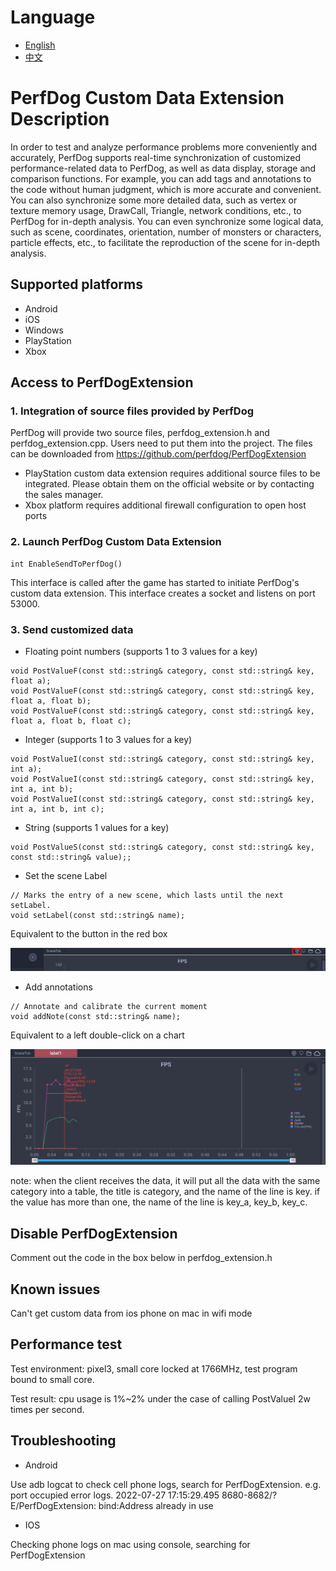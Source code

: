 # Language
- [English](README.md)
- [中文](README_zh.md)

# PerfDog Custom Data Extension Description

In order to test and analyze performance problems more conveniently and accurately, PerfDog supports real-time synchronization of customized performance-related data to PerfDog, as well as data display, storage and comparison functions. For example, you can add tags and annotations to the code without human judgment, which is more accurate and convenient. You can also synchronize some more detailed data, such as vertex or texture memory usage, DrawCall, Triangle, network conditions, etc., to PerfDog for in-depth analysis. You can even synchronize some logical data, such as scene, coordinates, orientation, number of monsters or characters, particle effects, etc., to facilitate the reproduction of the scene for in-depth analysis.

## Supported platforms
- Android
- iOS
- Windows
- PlayStation
- Xbox

## Access to PerfDogExtension

### 1. Integration of source files provided by PerfDog

PerfDog will provide two source files, perfdog_extension.h and perfdog_extension.cpp. Users need to put them into the project. The files can be downloaded from https://github.com/perfdog/PerfDogExtension
- PlayStation custom data extension requires additional source files to be integrated. Please obtain them on the official website or by contacting the sales manager.
- Xbox platform requires additional firewall configuration to open host ports

### 2. Launch PerfDog Custom Data Extension

```
int EnableSendToPerfDog()
```

This interface is called after the game has started to initiate PerfDog's custom data extension. This interface creates a socket and listens on port 53000.

### 3. Send customized data

- Floating point numbers (supports 1 to 3 values for a key)
```
void PostValueF(const std::string& category, const std::string& key, float a);
void PostValueF(const std::string& category, const std::string& key, float a, float b);
void PostValueF(const std::string& category, const std::string& key, float a, float b, float c);
```

- Integer (supports 1 to 3 values for a key)
```
void PostValueI(const std::string& category, const std::string& key, int a);
void PostValueI(const std::string& category, const std::string& key, int a, int b);
void PostValueI(const std::string& category, const std::string& key, int a, int b, int c);
```

- String (supports 1 values for a key)
```
void PostValueS(const std::string& category, const std::string& key, const std::string& value);;
```

- Set the scene Label
```
// Marks the entry of a new scene, which lasts until the next setLabel.
void setLabel(const std::string& name);
```

Equivalent to the button in the red box

![](https://github.com/perfdog/PerfDogExtension/raw/master/img/img1_en.png)

- Add annotations

```
// Annotate and calibrate the current moment
void addNote(const std::string& name);
```

Equivalent to a left double-click on a chart

![](https://github.com/perfdog/PerfDogExtension/raw/master/img/img2_en.png)

note: when the client receives the data, it will put all the data with the same category into a table, the title is category, and the name of the line is key. if the value has more than one, the name of the line is key_a, key_b, key_c.

## Disable PerfDogExtension

Comment out the code in the box below in perfdog_extension.h

## Known issues

Can't get custom data from ios phone on mac in wifi mode

## Performance test

Test environment: pixel3, small core locked at 1766MHz, test program bound to small core.

Test result: cpu usage is 1%~2% under the case of calling PostValueI 2w times per second.

## Troubleshooting

- Android

Use adb logcat to check cell phone logs, search for PerfDogExtension. e.g. port occupied error logs.
2022-07-27 17:15:29.495 8680-8682/? E/PerfDogExtension: bind:Address already in use

- IOS

Checking phone logs on mac using console, searching for PerfDogExtension